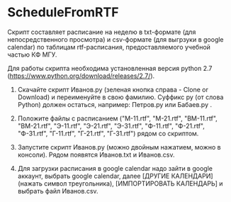 # ScheduleFromRTF

Скрипт составляет расписание на неделю в txt-формате (для непосредственного просмотра) и csv-формате (для выгрзуки в google calendar) по таблицам rtf-расписания, предоставляемого учебной частью КФ МГУ.

Для работы скрипта необходима установленная версия python 2.7 (https://www.python.org/download/releases/2.7/).

1. Скачайте скрипт Иванов.py (зеленая кнопка справа - Clone or Download) и переименуйте в свою фамилию. Суффикс py (от слова Python) должен остаться, например: Петров.py или Бабаев.py .

2. Положите файлы с расписанием ("М-11.rtf", "М-21.rtf", "ВМ-11.rtf", "ВМ-21.rtf", "Э-11.rtf", "Э-21.rtf", "Э-31.rtf", "Ф-11.rtf", "Ф-21.rtf", "Ф-31.rtf", "Г-11.rtf", "Г-21.rtf", "Г-31.rtf") рядом со скриптом.

3. Запустите скрипт Иванов.py (можно двойным нажатием, можно в консоли). Рядом появятся Иванов.txt и Иванов.csv.

4. Для загрузки расписания в google calendar надо зайти в google аккаунт, выбрать google calendar, далее [ДРУГИЕ КАЛЕНДАРИ] (нажать символ треугольника), [ИМПОРТИРОВАТЬ КАЛЕНДАРЬ] и выбрать файл Иванов.csv.
